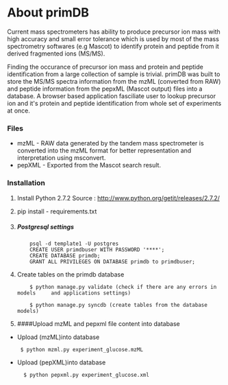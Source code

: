 # About primDB
Current mass spectrometers has ability to produce precursor ion mass with high accuracy and small error tolerance which is used by most of the mass spectrometry softwares (e.g Mascot) to identify protein and peptide from it derived fragmented ions (MS/MS). 

Finding the occurance of precursor ion mass and protein and peptide identification from a large collection of sample is trivial. primDB was built to store the MS/MS spectra information from the mzML (converted from RAW) and peptide information from the pepxML (Mascot output) files into a database. A browser based application fasciliate user to lookup precursor ion and it's protein and peptide identification from whole set of experiments at once.

### Files
* mzML - RAW data generated by the tandem mass spectrometer is converted into the mzML format for better representation and interpretation using msconvert.
* pepXML - Exported from the Mascot search result.



### Installation



1.	  Install Python 2.7.2
	Source : http://www.python.org/getit/releases/2.7.2/
	
2.   pip install - requirements.txt
		
3. #####  Postgresql settings
           psql -d template1 -U postgres
           CREATE USER primdbuser WITH PASSWORD '****';
           CREATE DATABASE primdb;
           GRANT ALL PRIVILEGES ON DATABASE primdb to primdbuser;

4. Create tables on the primdb database

           $ python manage.py validate (check if there are any errors in models 	and applications settings)
           
           $ python manage.py syncdb (create tables from the database models)

5. ####Upload mzML and pepxml file content into database

*  Upload (mzML)into database
 
       
        $ python mzml.py experiment_glucose.mzML
        
          
* Upload (pepXML)into database 
          
        $ python pepxml.py experiment_glucose.xml
